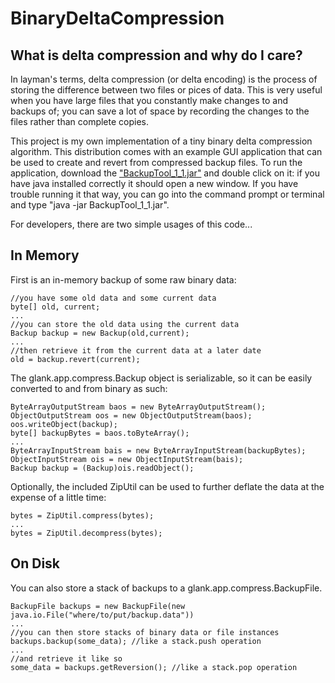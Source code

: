 BinaryDeltaCompression
======================

What is delta compression and why do I care?
--------------------------------------------
In layman's terms, delta compression (or delta encoding) is the process of storing the difference between two files or pices of data.
This is very useful when you have large files that you constantly make changes to and backups of;
you can save a lot of space by recording the changes to the files rather than complete copies.

This project is my own implementation of a tiny binary delta compression algorithm.
This distribution comes with an example GUI application that can be used to create and revert from compressed backup files.
To run the application, download the <a href="https://github.com/Glank/BinaryDeltaCompression/raw/master/BackupTool_1_1.jar">"BackupTool_1_1.jar"</a> 
and double click on it: if you have java installed correctly it should open a new window.
If you have trouble running it that way, you can go into the command prompt or terminal and type "java -jar BackupTool_1_1.jar".

For developers, there are two simple usages of this code...

In Memory
---------

First is an in-memory backup of some raw binary data:

    //you have some old data and some current data
    byte[] old, current;
    ...
    //you can store the old data using the current data
    Backup backup = new Backup(old,current);
    ...
    //then retrieve it from the current data at a later date
    old = backup.revert(current);
    
The glank.app.compress.Backup object is serializable, so it can be easily converted to and from binary as such:

    ByteArrayOutputStream baos = new ByteArrayOutputStream();
    ObjectOutputStream oos = new ObjectOutputStream(baos);
    oos.writeObject(backup);
    byte[] backupBytes = baos.toByteArray();
    ...
    ByteArrayInputStream bais = new ByteArrayInputStream(backupBytes);
    ObjectInputStream ois = new ObjectInputStream(bais);
    Backup backup = (Backup)ois.readObject();

Optionally, the included ZipUtil can be used to further deflate the data at the expense of a little time:

    bytes = ZipUtil.compress(bytes);
    ...
    bytes = ZipUtil.decompress(bytes);

On Disk
-------

You can also store a stack of backups to a glank.app.compress.BackupFile.
    
    BackupFile backups = new BackupFile(new java.io.File("where/to/put/backup.data"))
    ...
    //you can then store stacks of binary data or file instances
    backups.backup(some_data); //like a stack.push operation
    ...
    //and retrieve it like so
    some_data = backups.getReversion(); //like a stack.pop operation
